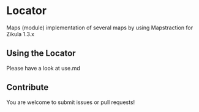 Locator
=======

Maps (module) implementation of several maps by using Mapstraction for Zikula 1.3.x

Using the Locator
-----------------
Please have a look at use.md


Contribute
--------
You are welcome to submit issues or pull requests!

